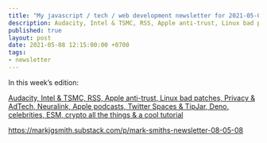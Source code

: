 ```yaml
---
title: "My javascript / tech / web development newsletter for 2021-05-08 is out!"
description: Audacity, Intel & TSMC, RSS, Apple anti-trust, Linux bad patches, Privacy & AdTech, Neuralink, Apple podcasts, Twitter Spaces & TipJar, Deno, celebrities, ESM, crypto all the things & a cool tutorial
published: true
layout: post
date: 2021-05-08 12:15:00:00 +0700
tags:
- newsletter
---
```

In this week’s edition:

[Audacity, Intel & TSMC, RSS, Apple anti-trust, Linux bad patches, Privacy & AdTech, Neuralink, Apple podcasts, Twitter Spaces & TipJar, Deno, celebrities, ESM, crypto all the things & a cool tutorial](https://markjgsmith.substack.com/p/mark-smiths-newsletter-08-05-08)

https://markjgsmith.substack.com/p/mark-smiths-newsletter-08-05-08
